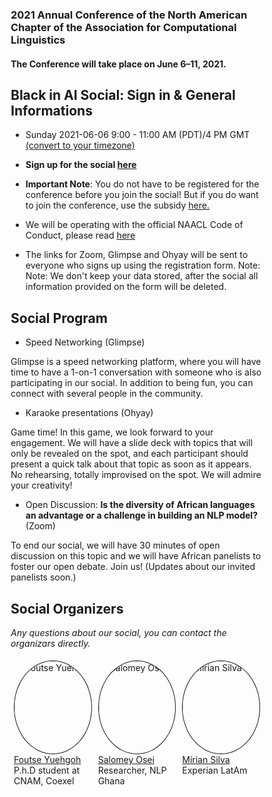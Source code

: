 ### 2021 Annual Conference of the North American Chapter of the Association for Computational Linguistics
#### The Conference will take place on June 6–11, 2021. 

## Black in AI Social: Sign in & General Informations
- Sunday 2021-06-06   9:00 - 11:00 AM (PDT)/4 PM GMT  [(convert to your timezone)](https://www.timeanddate.com/worldclock/converter.html)
- **Sign up for the social <a href="https://forms.gle/W3M69VPu9kVn1oew8" target="_blank">here</a>**

- **Important Note**: You do not have to be registered for the conference before you join the social! But if you do want to join the conference, use the subsidy <a href="https://forms.office.com/Pages/ResponsePage.aspx?id=28am4grn6EidKwihTYoMpX41ACvpRHNMrOJ_vQ5RiqBURUpLUzBXT0RJNUJXU05YUzdITFdZUVJGQi4u" target="_blank">here.</a>

- We will be operating with the official NAACL Code of Conduct, please read <a href="https://www.acm.org/code-of-ethics" target="_blank">here<a/>

- The links for Zoom, Glimpse and Ohyay will be sent to everyone who signs up using the registration form. Note: Note: We don't keep your data stored, after the social all information provided on the form will be deleted.
## Social Program

- Speed Networking (Glimpse)
  
Glimpse is a speed networking platform, where you will have time to have a 1-on-1 conversation with someone who is also participating in our social. In addition to being fun, you can connect with several people in the community.

- Karaoke presentations (Ohyay)

Game time! In this game, we look forward to your engagement. We will have a slide deck with topics that will only be revealed on the spot, and each participant should present a quick talk about that topic as soon as it appears. No rehearsing, totally improvised on the spot. We will admire your creativity! 

- Open Discussion: **Is the diversity of African languages an advantage or a challenge in building an NLP model?** (Zoom)

To end our social, we will have 30 minutes of open discussion on this topic and we will have African panelists to foster our open debate. Join us! 
(Updates about our invited panelists soon.)

## Social Organizers 

_Any questions about our social, you can contact the organizars directly._

<style>
* {
  box-sizing: border-box;
}
.column {
  float: left;
  width: 33.33%;
  padding: 5px;
}
/* Clearfix (clear floats) */
.row::after {
  content: "";
  clear: both;
  display: table;
}
</style>

<div class="row">
    <div class="column">
        <img src="https://github.com/blackinai/blackinai.github.io/blob/main/bai/src/assets/img/team/foutse.jpg?raw=true" alt="Foutse Yuehgoh"
        style="width: 150px; height: 150px; object-fit:cover; border-radius: 50%; border: solid 1px"/>
        <br/> <a href="https://www.linkedin.com/in/foutse-yuehgoh-9105b184/" target="_blank">Foutse Yuehgoh<a/>
        <br/> P.h.D student at CNAM, Coexel
    </div>
    <div class="column">
        <img src="https://github.com/blackinai/blackinai.github.io/blob/main/bai/src/assets/img/team/salomey.jpg?raw=true" alt="Salomey Osei"
        style="width: 150px; height: 150px; object-fit:cover; border-radius: 50%; border: solid 1px"/> 
        <br/> <a href="https://www.linkedin.com/in/salomey-osei-4b08a5b8/" target="_blank">Salomey Osei<a/>
        <br/> Researcher, NLP Ghana
    </div>
    <div class="column">
        <img src="https://github.com/blackinai/blackinai.github.io/blob/main/bai/src/assets/img/team/mirian.png?raw=true" alt="Mírian Silva"
        style="width: 150px; height: 150px; object-fit:cover; border-radius: 50%; border: solid 1px"/>
        <br/> <a href="https://mirianfsilva.github.io/" target="_blank">Mírian Silva</a>
        <br/> Experian LatAm
    </div>
</div>

<!-- object-position: 100% 0; -->



